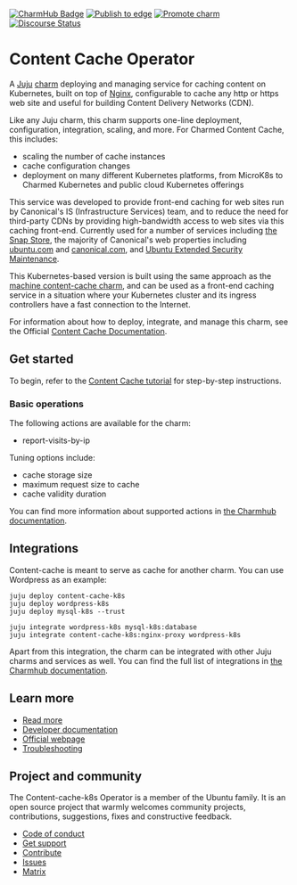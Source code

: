 [![CharmHub Badge](https://charmhub.io/content-cache-k8s/badge.svg)](https://charmhub.io/content-cache-k8s)
[![Publish to edge](https://github.com/canonical/content-cache-k8s-operator/actions/workflows/publish_charm.yaml/badge.svg)](https://github.com/canonical/content-cache-k8s-operator/actions/workflows/publish_charm.yaml)
[![Promote charm](https://github.com/canonical/content-cache-k8s-operator/actions/workflows/promote_charm.yaml/badge.svg)](https://github.com/canonical/content-cache-k8s-operator/actions/workflows/promote_charm.yaml)
[![Discourse Status](https://img.shields.io/discourse/status?server=https%3A%2F%2Fdiscourse.charmhub.io&style=flat&label=CharmHub%20Discourse)](https://discourse.charmhub.io)

# Content Cache Operator

A [Juju](https://juju.is/) [charm](https://juju.is/docs/olm/charmed-operators) deploying and managing service for caching content on Kubernetes, built on top of [Nginx](https://www.nginx.com/), configurable to cache any http or https web site and useful for building Content Delivery Networks (CDN).

Like any Juju charm, this charm supports one-line deployment, configuration, integration, scaling, and more. For Charmed Content Cache, this includes:
* scaling the number of cache instances
* cache configuration changes
* deployment on many different Kubernetes platforms, from MicroK8s to Charmed Kubernetes and public cloud Kubernetes offerings

This service was developed to provide front-end caching for web sites run by
Canonical's IS (Infrastructure Services) team, and to reduce the need for third-party CDNs by providing
high-bandwidth access to web sites via this caching front-end. Currently used
for a number of services including [the Snap Store](https://snapcraft.io/store),
the majority of Canonical's web properties including [ubuntu.com](https://ubuntu.com) and
[canonical.com](https://canonical.com), and [Ubuntu Extended Security Maintenance](https://ubuntu.com/security/esm).

This Kubernetes-based version is built using the same approach as the [machine content-cache charm](https://charmhub.io/content-cache), and can be used as a front-end caching service in
a situation where your Kubernetes cluster and its ingress controllers have
a fast connection to the Internet.

For information about how to deploy, integrate, and manage this charm, see the Official [Content Cache Documentation](https://charmhub.io/content-cache-k8s/docs).

## Get started

To begin, refer to the [Content Cache tutorial](https://charmhub.io/content-cache-k8s/docs/tutorial-getting-started) for step-by-step instructions.

### Basic operations

The following actions are available for the charm:
- report-visits-by-ip

Tuning options include:
- cache storage size 
- maximum request size to cache 
- cache validity duration

You can find more information about supported actions in [the Charmhub documentation](https://charmhub.io/content-cache-k8s/actions).

## Integrations

Content-cache is meant to serve as cache for another charm. You can use Wordpress as an example:

```
juju deploy content-cache-k8s
juju deploy wordpress-k8s
juju deploy mysql-k8s --trust

juju integrate wordpress-k8s mysql-k8s:database
juju integrate content-cache-k8s:nginx-proxy wordpress-k8s
```

Apart from this integration, the charm can be integrated with other Juju charms and services as well. You can find the full list of integrations in [the Charmhub documentation](https://charmhub.io/content-cache-k8s/integrations).


## Learn more

- [Read more](https://charmhub.io/content-cache-k8s/docs)
- [Developer documentation](https://nginx.org/en/docs/dev/development_guide.html)
- [Official webpage](https://www.nginx.com/)
- [Troubleshooting](https://matrix.to/#/#charmhub-charmdev:ubuntu.com)


## Project and community

The Content-cache-k8s Operator is a member of the Ubuntu family. It is an
open source project that warmly welcomes community projects, contributions,
suggestions, fixes and constructive feedback.
* [Code of conduct](https://ubuntu.com/community/code-of-conduct)
* [Get support](https://discourse.charmhub.io/)
* [Contribute](https://charmhub.io/content-cache-k8s/docs/how-to-contribute)
* [Issues](https://github.com/canonical/content-cache-k8s-operator/issues)
* [Matrix](https://matrix.to/#/#charmhub-charmdev:ubuntu.com)
